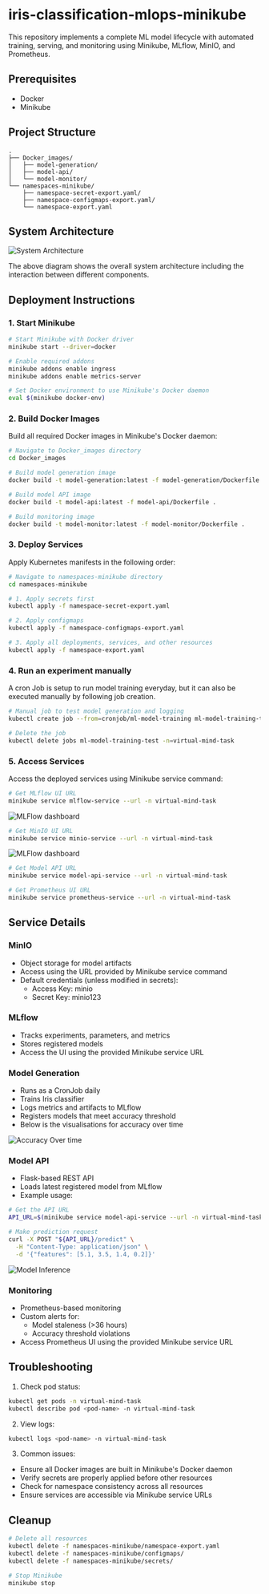 # iris-classification-mlops-minikube

This repository implements a complete ML model lifecycle with automated training, serving, and monitoring using Minikube, MLflow, MinIO, and Prometheus.

## Prerequisites

- Docker
- Minikube

## Project Structure

```
.
├── Docker_images/
│   ├── model-generation/
│   ├── model-api/
│   └── model-monitor/
└── namespaces-minikube/
    ├── namespace-secret-export.yaml/
    ├── namespace-configmaps-export.yaml/
    └── namespace-export.yaml
```

## System Architecture

![System Architecture](images/Components_Diagram.PNG)

The above diagram shows the overall system architecture including the interaction between different components.
## Deployment Instructions

### 1. Start Minikube

```bash
# Start Minikube with Docker driver
minikube start --driver=docker

# Enable required addons
minikube addons enable ingress
minikube addons enable metrics-server

# Set Docker environment to use Minikube's Docker daemon
eval $(minikube docker-env)
```

### 2. Build Docker Images

Build all required Docker images in Minikube's Docker daemon:

```bash
# Navigate to Docker_images directory
cd Docker_images

# Build model generation image
docker build -t model-generation:latest -f model-generation/Dockerfile .

# Build model API image
docker build -t model-api:latest -f model-api/Dockerfile .

# Build monitoring image
docker build -t model-monitor:latest -f model-monitor/Dockerfile .
```

### 3. Deploy Services

Apply Kubernetes manifests in the following order:

```bash
# Navigate to namespaces-minikube directory
cd namespaces-minikube

# 1. Apply secrets first
kubectl apply -f namespace-secret-export.yaml

# 2. Apply configmaps
kubectl apply -f namespace-configmaps-export.yaml

# 3. Apply all deployments, services, and other resources
kubectl apply -f namespace-export.yaml
```
### 4. Run an experiment manually

A cron Job is setup to run model training everyday, but it can also be executed manually by following job creation.

```bash
# Manual job to test model generation and logging 
kubectl create job --from=cronjob/ml-model-training ml-model-training-test -n=virtual-mind-task

# Delete the job
kubectl delete jobs ml-model-training-test -n=virtual-mind-task
```

### 5. Access Services

Access the deployed services using Minikube service command:

```bash
# Get MLflow UI URL
minikube service mlflow-service --url -n virtual-mind-task
```
![MLFlow dashboard](images/mlflow_model_versions.PNG)

```bash
# Get MinIO UI URL
minikube service minio-service --url -n virtual-mind-task
```
![MLFlow dashboard](images/minio.PNG)

```bash
# Get Model API URL
minikube service model-api-service --url -n virtual-mind-task
```

```bash
# Get Prometheus UI URL
minikube service prometheus-service --url -n virtual-mind-task
```

## Service Details

### MinIO
- Object storage for model artifacts
- Access using the URL provided by Minikube service command
- Default credentials (unless modified in secrets):
  - Access Key: minio
  - Secret Key: minio123

### MLflow
- Tracks experiments, parameters, and metrics
- Stores registered models
- Access the UI using the provided Minikube service URL



### Model Generation
- Runs as a CronJob daily
- Trains Iris classifier
- Logs metrics and artifacts to MLflow
- Registers models that meet accuracy threshold
- Below is the visualisations for accuracy over time



![Accuracy Over time](images/accuracy_over_time.PNG)
### Model API
- Flask-based REST API
- Loads latest registered model from MLflow
- Example usage:
```bash
# Get the API URL
API_URL=$(minikube service model-api-service --url -n virtual-mind-task)

# Make prediction request
curl -X POST "${API_URL}/predict" \
  -H "Content-Type: application/json" \
  -d '{"features": [5.1, 3.5, 1.4, 0.2]}'
```
![Model Inference](images/model_API_inference.PNG)

### Monitoring
- Prometheus-based monitoring
- Custom alerts for:
  - Model staleness (>36 hours)
  - Accuracy threshold violations
- Access Prometheus UI using the provided Minikube service URL

## Troubleshooting

1. Check pod status:
```bash
kubectl get pods -n virtual-mind-task
kubectl describe pod <pod-name> -n virtual-mind-task
```

2. View logs:
```bash
kubectl logs <pod-name> -n virtual-mind-task
```

3. Common issues:
- Ensure all Docker images are built in Minikube's Docker daemon
- Verify secrets are properly applied before other resources
- Check for namespace consistency across all resources
- Ensure services are accessible via Minikube service URLs

## Cleanup

```bash
# Delete all resources
kubectl delete -f namespaces-minikube/namespace-export.yaml
kubectl delete -f namespaces-minikube/configmaps/
kubectl delete -f namespaces-minikube/secrets/

# Stop Minikube
minikube stop
```
